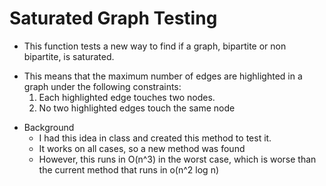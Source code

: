 # Saturated Graph Testing
- This function tests a new way to find if a graph, bipartite or non bipartite, is saturated.
* This means that the maximum number of edges are highlighted in a graph under the following constraints:
  1. Each highlighted edge touches two nodes.
  2. No two highlighted edges touch the same node
- Background
  * I had this idea in class and created this method to test it.
  * It works on all cases, so a new method was found
  * However, this runs in O(n^3) in the worst case, which is worse than the current method that runs in o(n^2 log n)
